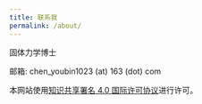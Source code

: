 ```yaml
---
title: 联系我
permalink: /about/
---
```


固体力学博士

邮箱: chen_youbin1023 (at) 163 (dot) com

本网站使用[知识共享署名 4.0 国际许可协议](http://creativecommons.org/licenses/by/4.0/)进行许可。

